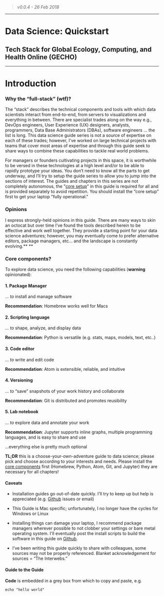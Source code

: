 > _v0.0.4 - 26 Feb 2018_

---

# Data Science: Quickstart

## Tech Stack for Global Ecology, Computing, and Health Online \(GECHO\)

---

# Introduction

### **Why the “full-stack” \(wtf\)?**

The “stack” describes the technical components and tools with which data scientists interact from end-to-end, from servers to visualizations and everything in between. There are specialist trades along on the way e.g., DevOps engineers, User Experience \(UX\) designers, analysts, programmers, Data Base Administrators \(DBAs\), software engineers … the list is long. This data science guide series is not a source of expertise on each of these trades; however, I've worked on large technical projects with teams that cover most areas of expertise and through this guide seek to share ways to combine these capabilities to tackle real world problems.

For managers or founders cultivating projects in this space, it is worthwhile to be versed in these technologies at a high level and/or to be able to rapidly prototype your ideas. You don’t need to know all the parts to get underway, and I’ll try to setup the guide series to allow you to jump into the sections of interest. The guides and chapters in this series are not completely autonomous, the "[core setup](/ch0-getting-started.md)" in this guide is required for all and is provided separately to avoid repetition.  You should install the “core setup” first to get your laptop "fully operational."

### **Opinions**

I express strongly-held opinions in this guide. There are many ways to skin an octocat but over time I’ve found the tools described herein to be effective and work well together. They provide a starting point for your data science adventures; however, you may eventually come to prefer alternative editors, package managers, etc… and the landscape is constantly evolving.**  **

### **Core components?**

To explore data science, you need the following capabilities \(**warning** opinionated\):

#### 1. Package Manager

... _to_ install and manage software

**Recommendation**: Homebrew works well for Macs

#### 2. Scripting language

... _to_ shape, analyze, and display data

**Recommendation**: Python is versatile \(e.g. stats, maps, models, text, etc..\)

#### 3. Code editor

... _to_ write and edit code

**Recommendation**: Atom is extensible, reliable, and intuitive

#### 4. Versioning

... _to_ “save” snapshots of your work history and collaborate

**Recommendation**: Git is distributed and promotes reusibility

#### 5. Lab notebook

... _to_ explore data and annotate your work

**Recommendation**: Jupyter supports inline graphs, multiple programming languages, and is easy to share and use

...everything else is pretty much optional

**TL;DR** this is a choose-your-own-adventure guide to data science; please pick and choose according to your interests and needs. Please install the [core components](/ch0-getting-started.md) first \(Homebrew, Python, Atom, Git, and Jupyter\) they are necessary for all chapters!

#### **Caveats**

* Installation guides go out-of-date quickly. I'll try to keep up but help is appreciated \(e.g. [Github](https://github.com/gecholabs) issues or email\)

* This Guide is Mac specific; unfortunately, I no longer have the cycles for Windows or Linux

* Installing things can damage your laptop, I recommend package managers wherever possible to not clobber your settings or bare metal operating system. I'll eventually post the install scripts to build the software in this guide on [Github](https://github.com/gecholabs).

* I’ve been writing this guide quickly to share with colleagues, some sources may not be properly referenced. Blanket acknowledgement for sources = “The Interwebs.”

#### **Guide to the Guide**

**Code** is embedded in a grey box from which to copy and paste, e.g.

```
echo "hello world"
```



